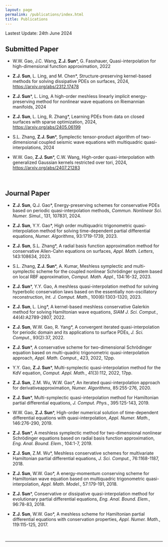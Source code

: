 ```yaml
---
layout: page
permalink: /publications/index.html
title: Publications
---
```


Lastest Update: 24th June 2024

## Submitted Paper

- W.W. Gao, J.C. Wang, **Z.J. Sun**\*, G. Fasshauer, Quasi-interpolation for high-dimensional function approximation, 2022


- **Z.J. Sun**, L. Ling, and M. Chen\*, Structure-preserving kernel-based methods for solving dissipative PDEs on surfaces, 2024, https://arxiv.org/abs/2312.17478



- **Z.J. Sun**\*, L. Ling, A high-order meshless linearly implicit energy-preserving method for nonlinear wave equations on Riemannian manifolds, 2024

- **Z.J. Sun**, L. Ling, R. Zhang\*, Learning PDEs from data on closed surfaces with sparse optimization, 2024, https://arxiv.org/abs/2405.06199


- S.L. Zhang, **Z.J. Sun**\*, Symplectic tensor-product algorithm of two-dimensional coupled seismic wave equations with multiquadric quasi-interpolations, 2024

- W.W. Gao, **Z.J. Sun**\*, C.W. Wang, High-order quasi-interpolation with generalized Gaussian kernels restricted over tori, 2024, https://arxiv.org/abs/2407.21283





  <br>

## Journal Paper


- **Z.J. Sun**, Q.J. Gao\*, Energy-preserving schemes for conservative PDEs based on periodic quasi-interpolation methods, *Commun. Nonlinear Sci. Numer. Simul.*, 131, 107831, 2024.

- **Z.J. Sun**, Y.Y. Gao\*, High order multiquadric trigonometric quasi-interpolation method for solving time-dependent partial differential equations, *Numer. Algorithms*, 93:1719-1739, 2023.

- **Z.J. Sun**, S.L. Zhang\*, A radial basis function approximation method for conservative Allen-Cahn equations on surfaces, *Appl. Math. Letters*, 143:108634, 2023.

- S.L. Zhang, **Z.J. Sun**\*, A. Kumar, Meshless symplectic and multi-symplectic scheme for the coupled nonlinear Schrödinger system based on local RBF approximation, *Comput. Math. Appl.*, 134:16-32, 2023.

- **Z.J. Sun**\*, Y.Y. Gao, A meshless quasi-interpolation method for solving hyperbolic conservation laws based on the essentially non-oscillatory reconstruction, *Int. J. Comput. Math.*, 100(6):1303-1320, 2023.

- **Z.J. Sun**, L. Ling\*, A kernel-based meshless conservative Galerkin method for solving Hamiltonian wave equations, *SIAM J. Sci. Comput.*, 44(4):A2789-2807, 2022.

- **Z.J. Sun**, W.W. Gao, R. Yang\*, A convergent iterated quasi-interpolation for periodic domain and its applications to surface PDEs, *J. Sci. Comput.*, 93(2):37, 2022.

- **Z.J. Sun**\*, A conservative scheme for two-dimensional Schrödinger equation based on multi-quadric trigonometric quasi-interpolation approach, *Appl. Math. Comput.*, 423, 2022, 12pp.

- Y.Y. Gao, **Z.J. Sun**\*, Multi-symplectic quasi-interpolation method for the KdV equation, *Comput. Appl. Math.*, 41(3):112, 2022, 17pp.

- **Z.J. Sun**, Z.M. Wu, W.W. Gao\*, An iterated quasi-interpolation approach for derivativeapproximation, *Numer. Algorithms*, 85:255-276, 2020.

- **Z.J. Sun**\*, Multi-symplectic quasi-interpolation method for Hamiltonian partial differential equations, *J. Comput. Phys.*, 395:125-143, 2019.

- W.W. Gao, **Z.J. Sun**\*, High-order numerical solution of time-dependent differential equations with quasi-interpolation, *Appl. Numer. Math.*, 146:276-290, 2019.

- **Z.J. Sun**\*, A meshless symplectic method for two-dimensional nonlinear Schrödinger equations based on radial basis function approximation, *Eng. Anal. Bound. Elem.*, 104:1-7, 2019.

- **Z.J. Sun**, Z.M. Wu\*, Meshless conservative schemes for multivariate Hamiltonian partial differential equations, *J. Sci. Comput.*, 76:1168-1187, 2018.

- **Z.J. Sun**, W.W. Gao\*, A energy-momentum conserving scheme for Hamiltonian wave equation based on multiquadric trigonometric quasi-interpolation, *Appl. Math. Model.*, 57:179-191, 2018.

- **Z.J. Sun**\*, Conservative or dissipative quasi-interpolation method for evolutionary partial differential equations, *Eng. Anal. Bound. Elem.*, 96:78-83, 2018.

- **Z.J. Sun**, W.W. Gao\*, A meshless scheme for Hamiltonian partial differential equations with conservation properties, *Appl. Numer. Math.*, 119:115-125, 2017.

  <br>

---


